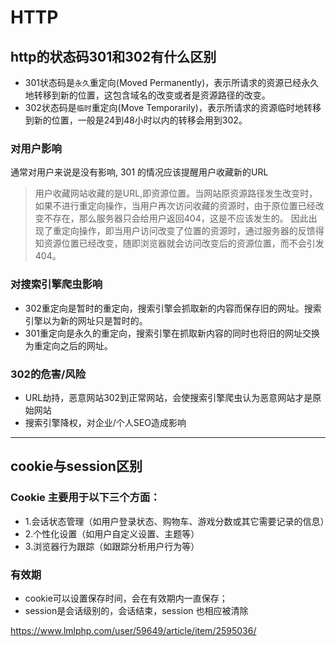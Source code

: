 # HTTP


## http的状态码301和302有什么区别

- 301状态码是`永久`重定向(Moved Permanently)，表示所请求的资源已经永久地转移到新的位置，这包含域名的改变或者是资源路径的改变。
- 302状态码是`临时`重定向(Move  Temporarily)，表示所请求的资源临时地转移到新的位置，一般是24到48小时以内的转移会用到302。

### 对用户影响

通常对用户来说是没有影响, 301 的情况应该提醒用户收藏新的URL

> 用户收藏网站收藏的是URL,即资源位置。当网站原资源路径发生改变时，如果不进行重定向操作，当用户再次访问收藏的资源时，由于原位置已经改变不存在，那么服务器只会给用户返回404，这是不应该发生的。
> 因此出现了重定向操作，即当用户访问改变了位置的资源时，通过服务器的反馈得知资源位置已经改变，随即浏览器就会访问改变后的资源位置，而不会引发404。

### 对搜索引擎爬虫影响

- 302重定向是暂时的重定向，搜索引擎会抓取新的内容而保存旧的网址。搜索引擎以为新的网址只是暂时的。
- 301重定向是永久的重定向，搜索引擎在抓取新内容的同时也将旧的网址交换为重定向之后的网址。

### 302的危害/风险

- URL劫持，恶意网站302到正常网站，会使搜索引擎爬虫认为恶意网站才是原始网站
- 搜索引擎降权，对企业/个人SEO造成影响

----

## cookie与session区别

### Cookie 主要用于以下三个方面：
- 1.会话状态管理（如用户登录状态、购物车、游戏分数或其它需要记录的信息）
- 2.个性化设置（如用户自定义设置、主题等）
- 3.浏览器行为跟踪（如跟踪分析用户行为等）

### 有效期

- cookie可以设置保存时间，会在有效期内一直保存；
- session是会话级别的，会话结束，session 也相应被清除

https://www.lmlphp.com/user/59649/article/item/2595036/